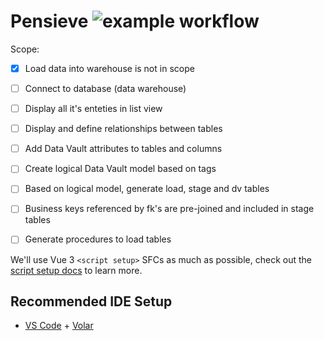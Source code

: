 # Pensieve ![example workflow](https://github.com/bomfricketick/pensieve/actions/workflows/node.js.yml/badge.svg)

Scope:  
- [x] Load data into warehouse is not in scope
- [ ] Connect to database (data warehouse)  
- [ ] Display all it's enteties in list view    
- [ ] Display and define relationships between tables
- [ ] Add Data Vault attributes to tables and columns
- [ ] Create logical Data Vault model based on tags
- [ ] Based on logical model, generate load, stage and dv tables
- [ ] Business keys referenced by fk's are pre-joined and included in stage tables
- [ ] Generate procedures to load tables


We'll use Vue 3 `<script setup>` SFCs as much as possible, check out the [script setup docs](https://v3.vuejs.org/api/sfc-script-setup.html#sfc-script-setup) to learn more.



## Recommended IDE Setup

- [VS Code](https://code.visualstudio.com/) + [Volar](https://marketplace.visualstudio.com/items?itemName=johnsoncodehk.volar)
